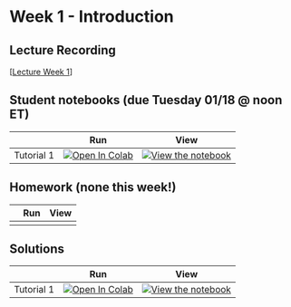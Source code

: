 # Week 1 - Introduction

## Lecture Recording

[[Lecture Week 1](https://www.youtube.com/watch?v=Ac_Gbb-jIZo)]

## Student notebooks (due Tuesday 01/18 @ noon ET)

|   | Run | View |
| - | --- | ---- |
| Tutorial 1 | [![Open In Colab](https://colab.research.google.com/assets/colab-badge.svg)](https://colab.research.google.com/github/CIS-522/course-content/blob/main/W01_Introduction/students/CIS_522_W1D1_Tutorial_–_Student_Version.ipynb) | [![View the notebook](https://img.shields.io/badge/render-nbviewer-orange.svg)](https://nbviewer.jupyter.org/github/CIS-522/course-content/blob/main/W01_Introduction/students/CIS_522_W1D1_Tutorial_–_Student_Version.ipynb?flush_cache=true) |


## Homework (none this week!)
|   | Run | View |
| - | --- | ---- |
|  |  |


## Solutions

|   | Run | View |
| - | --- | ---- |
| Tutorial 1 | [![Open In Colab](https://colab.research.google.com/assets/colab-badge.svg)](https://colab.research.google.com/github/CIS-522/course-content/blob/main/W01_Introduction/solutions/CIS_522_W1D1_Tutorial_–_TA_Version.ipynb) | [![View the notebook](https://img.shields.io/badge/render-nbviewer-orange.svg)](https://nbviewer.jupyter.org/github/CIS-522/course-content/blob/main/W01_Introduction/solutions/CIS_522_W1D1_Tutorial_–_TA_Version.ipynb?flush_cache=true) |
